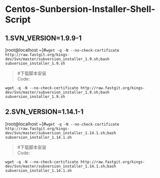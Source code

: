 # Centos-Sunbersion-Installer-Shell-Script

## 1.SVN_VERSION=1.9.9-1
[root@localhost ~]#```wget -q -N --no-check-certificate http://raw.fastgit.org/kings-dev/Svn/master/subversion_installer_1.9.sh;bash subversion_installer_1.9.sh```  
>#下载脚本安装  
Code:  
```
wget -q -N --no-check-certificate http://raw.fastgit.org/kings-dev/Svn/master/subversion_installer_1.9.sh;bash subversion_installer_1.9.sh
```
## 2.SVN_VERSION=1.14.1-1
[root@localhost ~]#```wget -q -N --no-check-certificate http://raw.fastgit.org/kings-dev/Svn/master/subversion_installer_1.14.1.sh;bash subversion_installer_1.14.1.sh```
>#下载脚本安装  
Code:  
```
wget -q -N --no-check-certificate http://raw.fastgit.org/kings-dev/Svn/master/subversion_installer_1.14.1.sh;bash subversion_installer_1.14.1.sh
```
